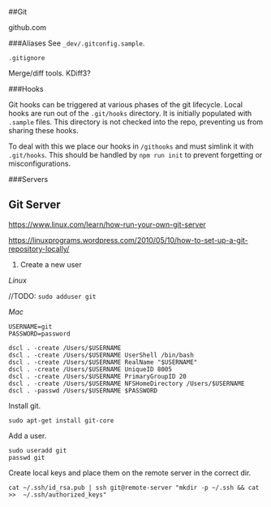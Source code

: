 ##Git

github.com


###Aliases
See `_dev/.gitconfig.sample`.

`.gitignore`

Merge/diff tools. KDiff3?


###Hooks

Git hooks can be triggered at various phases of the git lifecycle. Local hooks are run out of the `.git/hooks` directory. It is initially populated with `.sample` files.  This directory is not checked into the repo, preventing us from sharing these hooks.

To deal with this we place our hooks in `/githooks` and must simlink it with `.git/hooks`. This should be handled by `npm run init` to prevent forgetting or misconfigurations.


###Servers
## Git Server

https://www.linux.com/learn/how-run-your-own-git-server

https://linuxprograms.wordpress.com/2010/05/10/how-to-set-up-a-git-repository-locally/


1) Create a new user

*Linux*

//TODO:
`sudo adduser git`

*Mac*
```
USERNAME=git
PASSWORD=password

dscl . -create /Users/$USERNAME
dscl . -create /Users/$USERNAME UserShell /bin/bash
dscl . -create /Users/$USERNAME RealName "$USERNAME"
dscl . -create /Users/$USERNAME UniqueID 8005
dscl . -create /Users/$USERNAME PrimaryGroupID 20
dscl . -create /Users/$USERNAME NFSHomeDirectory /Users/$USERNAME
dscl . -passwd /Users/$USERNAME $PASSWORD
```

Install git.
```
sudo apt-get install git-core
```

Add a user.
```
sudo useradd git
passwd git
```

Create local keys and place them on the remote server in the correct dir.

```
cat ~/.ssh/id_rsa.pub | ssh git@remote-server "mkdir -p ~/.ssh && cat >>  ~/.ssh/authorized_keys"
```